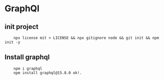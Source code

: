 # GraphQl

## init project

        npx license mit > LICENSE && npx gitignore node && git init && npm init -y

## Install graphql

        npm i graphql
        npm install graphql@15.8.0 ok!.
